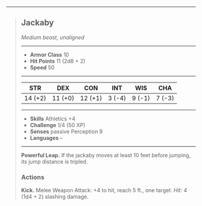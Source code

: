 ___
> ## Jackaby
>*Medium beast, unaligned*
> ___
> - **Armor Class** 10
> - **Hit Points** 11 (2d8 + 2)
> - **Speed** 50
>___
>|STR|DEX|CON|INT|WIS|CHA|
>|:---:|:---:|:---:|:---:|:---:|:---:|
>|14 (+2)|11 (+0)|12 (+1)|3 (-4)|9 (-1)|7 (-3)|
>___
> - **Skills** Athletics +4
> - **Challenge** 1/4 (50 XP)
> - **Senses** passive Perception 9
> - **Languages** –
> ___
>
> **Powerful Leap.** If the jackaby moves at least 10 feet before jumping, its jump distance is tripled.
>
> ### Actions
>
> **Kick.** Melee Weapon Attack: +4 to hit, reach 5 ft., one target. *Hit:* 4 (1d4 + 2) slashing damage.

